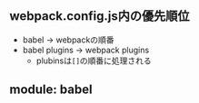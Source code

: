 ## webpack.config.js内の優先順位

- babel -> webpackの順番
- babel plugins -> webpack plugins
  - plubinsは`[]`の順番に処理される

## module: babel
